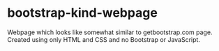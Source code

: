# bootstrap-kind-webpage
Webpage which looks like somewhat similar to  getbootstrap.com page. Created using only HTML and CSS and no Bootstrap or JavaScript.
